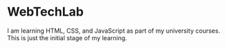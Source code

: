 # WebTechLab
I am learning HTML, CSS, and JavaScript as part of my university courses. This is just the initial stage of my learning.
